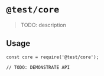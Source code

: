 # `@test/core`

> TODO: description

## Usage

```
const core = require('@test/core');

// TODO: DEMONSTRATE API
```
